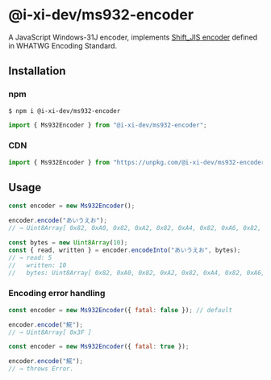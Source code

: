 # @i-xi-dev/ms932-encoder

A JavaScript Windows-31J encoder, implements [Shift_JIS encoder](https://encoding.spec.whatwg.org/#shift_jis-encoder) defined in WHATWG Encoding Standard.


## Installation

### npm

```console
$ npm i @i-xi-dev/ms932-encoder
```

```javascript
import { Ms932Encoder } from "@i-xi-dev/ms932-encoder";
```

### CDN

```javascript
import { Ms932Encoder } from "https://unpkg.com/@i-xi-dev/ms932-encoder";
```


## Usage
```javascript
const encoder = new Ms932Encoder();

encoder.encode("あいうえお");
// → Uint8Array[ 0x82, 0xA0, 0x82, 0xA2, 0x82, 0xA4, 0x82, 0xA6, 0x82, 0xA8 ]

const bytes = new Uint8Array(10);
const { read, written } = encoder.encodeInto("あいうえお", bytes);
// → read: 5
//   written: 10
//   bytes: Uint8Array[ 0x82, 0xA0, 0x82, 0xA2, 0x82, 0xA4, 0x82, 0xA6, 0x82, 0xA8 ]
```

### Encoding error handling
```javascript
const encoder = new Ms932Encoder({ fatal: false }); // default

encoder.encode("𩸽");
// → Uint8Array[ 0x3F ]
```

```javascript
const encoder = new Ms932Encoder({ fatal: true });

encoder.encode("𩸽");
// → throws Error.
```

